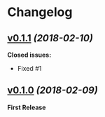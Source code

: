 # Changelog


## [v0.1.1](https://github.com/foxifyjs/foxify/releases/tag/v0.1.1) *(2018-02-10)*

**Closed issues:**
- Fixed #1


## [v0.1.0](https://github.com/foxifyjs/foxify/releases/tag/v0.1.0) *(2018-02-09)*

**First Release**
